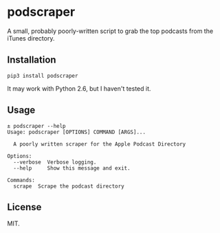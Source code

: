 # podscraper

A small, probably poorly-written script to grab the top podcasts from the iTunes directory.

## Installation

```
pip3 install podscraper
```

It may work with Python 2.6, but I haven't tested it.

## Usage

```
± podscraper --help
Usage: podscraper [OPTIONS] COMMAND [ARGS]...

  A poorly written scraper for the Apple Podcast Directory

Options:
  --verbose  Verbose logging.
  --help     Show this message and exit.

Commands:
  scrape  Scrape the podcast directory
```

## License

MIT.
